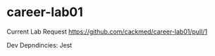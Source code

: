 # career-lab01

Current Lab Request https://github.com/cackmed/career-lab01/pull/1

Dev Depndincies:
    Jest